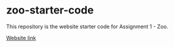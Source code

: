 # zoo-starter-code

This repository is the website starter code for Assignment 1 - Zoo.

[Website link](https://lisanishrestha.github.io/)
